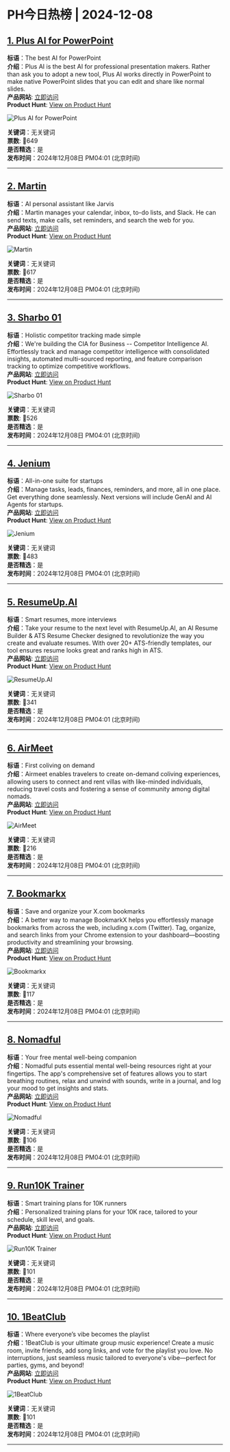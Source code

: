 # PH今日热榜 | 2024-12-08

## [1. Plus AI for PowerPoint](https://www.producthunt.com/posts/plus-ai-for-powerpoint?utm_campaign=producthunt-api&utm_medium=api-v2&utm_source=Application%3A+linewalker+%28ID%3A+135281%29)  
**标语**：The best AI for PowerPoint  
**介绍**：Plus AI is the best AI for professional presentation makers. Rather than ask you to adopt a new tool, Plus AI works directly in PowerPoint to make native PowerPoint slides that you can edit and share like normal slides.  
**产品网站**: [立即访问](https://www.producthunt.com/r/XRTQAYL2E6CEDN?utm_campaign=producthunt-api&utm_medium=api-v2&utm_source=Application%3A+linewalker+%28ID%3A+135281%29)  
**Product Hunt**: [View on Product Hunt](https://www.producthunt.com/posts/plus-ai-for-powerpoint?utm_campaign=producthunt-api&utm_medium=api-v2&utm_source=Application%3A+linewalker+%28ID%3A+135281%29)  

![Plus AI for PowerPoint](https://ph-files.imgix.net/6e637b78-e2a7-438e-9228-d5a32267d069.png?auto=format&fit=crop&frame=1&h=512&w=1024)  

**关键词**：无关键词  
**票数**: 🔺649  
**是否精选**：是  
**发布时间**：2024年12月08日 PM04:01 (北京时间)  

---

## [2. Martin](https://www.producthunt.com/posts/martin-3?utm_campaign=producthunt-api&utm_medium=api-v2&utm_source=Application%3A+linewalker+%28ID%3A+135281%29)  
**标语**：AI personal assistant like Jarvis  
**介绍**：Martin manages your calendar, inbox, to-do lists, and Slack. He can send texts, make calls, set reminders, and search the web for you.  
**产品网站**: [立即访问](https://www.producthunt.com/r/GZ4QMWUHSONGSH?utm_campaign=producthunt-api&utm_medium=api-v2&utm_source=Application%3A+linewalker+%28ID%3A+135281%29)  
**Product Hunt**: [View on Product Hunt](https://www.producthunt.com/posts/martin-3?utm_campaign=producthunt-api&utm_medium=api-v2&utm_source=Application%3A+linewalker+%28ID%3A+135281%29)  

![Martin](https://ph-files.imgix.net/51c16c5d-cb6c-4b8f-a57c-ab2c848631c1.png?auto=format&fit=crop&frame=1&h=512&w=1024)  

**关键词**：无关键词  
**票数**: 🔺617  
**是否精选**：是  
**发布时间**：2024年12月08日 PM04:01 (北京时间)  

---

## [3. Sharbo 01](https://www.producthunt.com/posts/sharbo-01?utm_campaign=producthunt-api&utm_medium=api-v2&utm_source=Application%3A+linewalker+%28ID%3A+135281%29)  
**标语**：Holistic competitor tracking made simple  
**介绍**：We're building the CIA for Business -- Competitor Intelligence AI. Effortlessly track and manage competitor intelligence with consolidated insights, automated multi-sourced reporting, and feature comparison tracking to optimize competitive workflows.  
**产品网站**: [立即访问](https://www.producthunt.com/r/I4FAJKTUFOXLT7?utm_campaign=producthunt-api&utm_medium=api-v2&utm_source=Application%3A+linewalker+%28ID%3A+135281%29)  
**Product Hunt**: [View on Product Hunt](https://www.producthunt.com/posts/sharbo-01?utm_campaign=producthunt-api&utm_medium=api-v2&utm_source=Application%3A+linewalker+%28ID%3A+135281%29)  

![Sharbo 01](https://ph-files.imgix.net/986dae8a-6ccf-4cb8-a812-352268b46de4.png?auto=format&fit=crop&frame=1&h=512&w=1024)  

**关键词**：无关键词  
**票数**: 🔺526  
**是否精选**：是  
**发布时间**：2024年12月08日 PM04:01 (北京时间)  

---

## [4. Jenium](https://www.producthunt.com/posts/jenium?utm_campaign=producthunt-api&utm_medium=api-v2&utm_source=Application%3A+linewalker+%28ID%3A+135281%29)  
**标语**：All-in-one suite for startups  
**介绍**：Manage tasks, leads, finances, reminders, and more, all in one place. Get everything done seamlessly. Next versions will include GenAI and AI Agents for startups.  
**产品网站**: [立即访问](https://www.producthunt.com/r/MAU7G2MWZUZXGT?utm_campaign=producthunt-api&utm_medium=api-v2&utm_source=Application%3A+linewalker+%28ID%3A+135281%29)  
**Product Hunt**: [View on Product Hunt](https://www.producthunt.com/posts/jenium?utm_campaign=producthunt-api&utm_medium=api-v2&utm_source=Application%3A+linewalker+%28ID%3A+135281%29)  

![Jenium](https://ph-files.imgix.net/c2daf863-d9d4-4612-867d-3d5a7c2b8123.png?auto=format&fit=crop&frame=1&h=512&w=1024)  

**关键词**：无关键词  
**票数**: 🔺483  
**是否精选**：是  
**发布时间**：2024年12月08日 PM04:01 (北京时间)  

---

## [5. ResumeUp.AI](https://www.producthunt.com/posts/resumeup-ai?utm_campaign=producthunt-api&utm_medium=api-v2&utm_source=Application%3A+linewalker+%28ID%3A+135281%29)  
**标语**：Smart resumes, more interviews  
**介绍**：Take your resume to the next level with ResumeUp.AI, an AI Resume Builder & ATS Resume Checker designed to revolutionize the way you create and evaluate resumes. With over 20+ ATS-friendly templates, our tool ensures resume looks great and ranks high in ATS.  
**产品网站**: [立即访问](https://www.producthunt.com/r/HFMGJLESI7AGTH?utm_campaign=producthunt-api&utm_medium=api-v2&utm_source=Application%3A+linewalker+%28ID%3A+135281%29)  
**Product Hunt**: [View on Product Hunt](https://www.producthunt.com/posts/resumeup-ai?utm_campaign=producthunt-api&utm_medium=api-v2&utm_source=Application%3A+linewalker+%28ID%3A+135281%29)  

![ResumeUp.AI](https://ph-files.imgix.net/d602c60f-e49a-4b35-bd45-b568f1bd9195.png?auto=format&fit=crop&frame=1&h=512&w=1024)  

**关键词**：无关键词  
**票数**: 🔺341  
**是否精选**：是  
**发布时间**：2024年12月08日 PM04:01 (北京时间)  

---

## [6. AirMeet](https://www.producthunt.com/posts/airmeet-2?utm_campaign=producthunt-api&utm_medium=api-v2&utm_source=Application%3A+linewalker+%28ID%3A+135281%29)  
**标语**：First coliving on demand  
**介绍**：Airmeet enables travelers to create on-demand coliving experiences, allowing users to connect and rent villas with like-minded individuals, reducing travel costs and fostering a sense of community among digital nomads.  
**产品网站**: [立即访问](https://www.producthunt.com/r/5PVAIQFWJQ5FI4?utm_campaign=producthunt-api&utm_medium=api-v2&utm_source=Application%3A+linewalker+%28ID%3A+135281%29)  
**Product Hunt**: [View on Product Hunt](https://www.producthunt.com/posts/airmeet-2?utm_campaign=producthunt-api&utm_medium=api-v2&utm_source=Application%3A+linewalker+%28ID%3A+135281%29)  

![AirMeet](https://ph-files.imgix.net/efc5ed8a-f62a-4e2d-853e-b55038a7e929.png?auto=format&fit=crop&frame=1&h=512&w=1024)  

**关键词**：无关键词  
**票数**: 🔺216  
**是否精选**：是  
**发布时间**：2024年12月08日 PM04:01 (北京时间)  

---

## [7. Bookmarkx](https://www.producthunt.com/posts/bookmarkx?utm_campaign=producthunt-api&utm_medium=api-v2&utm_source=Application%3A+linewalker+%28ID%3A+135281%29)  
**标语**：Save and organize your X.com bookmarks  
**介绍**：A better way to manage BookmarkX helps you effortlessly manage bookmarks from across the web, including x.com (Twitter). Tag, organize, and search links from your Chrome extension to your dashboard—boosting productivity and streamlining your browsing.  
**产品网站**: [立即访问](https://www.producthunt.com/r/D3PS5UNQ7R7RNG?utm_campaign=producthunt-api&utm_medium=api-v2&utm_source=Application%3A+linewalker+%28ID%3A+135281%29)  
**Product Hunt**: [View on Product Hunt](https://www.producthunt.com/posts/bookmarkx?utm_campaign=producthunt-api&utm_medium=api-v2&utm_source=Application%3A+linewalker+%28ID%3A+135281%29)  

![Bookmarkx](https://ph-files.imgix.net/4615b707-ac20-48d3-9b4f-e465e95f472c.png?auto=format&fit=crop&frame=1&h=512&w=1024)  

**关键词**：无关键词  
**票数**: 🔺117  
**是否精选**：是  
**发布时间**：2024年12月08日 PM04:01 (北京时间)  

---

## [8. Nomadful](https://www.producthunt.com/posts/nomadful-2?utm_campaign=producthunt-api&utm_medium=api-v2&utm_source=Application%3A+linewalker+%28ID%3A+135281%29)  
**标语**：Your free mental well-being companion  
**介绍**：Nomadful puts essential mental well-being resources right at your fingertips. The app's comprehensive set of features allows you to start breathing routines, relax and unwind with sounds, write in a journal, and log your mood to get insights and stats.  
**产品网站**: [立即访问](https://www.producthunt.com/r/RPO3T6Q6FB4R34?utm_campaign=producthunt-api&utm_medium=api-v2&utm_source=Application%3A+linewalker+%28ID%3A+135281%29)  
**Product Hunt**: [View on Product Hunt](https://www.producthunt.com/posts/nomadful-2?utm_campaign=producthunt-api&utm_medium=api-v2&utm_source=Application%3A+linewalker+%28ID%3A+135281%29)  

![Nomadful](https://ph-files.imgix.net/7ec35816-c121-438f-900e-974f49d3e5fc.png?auto=format&fit=crop&frame=1&h=512&w=1024)  

**关键词**：无关键词  
**票数**: 🔺106  
**是否精选**：是  
**发布时间**：2024年12月08日 PM04:01 (北京时间)  

---

## [9. Run10K Trainer](https://www.producthunt.com/posts/run10k-trainer?utm_campaign=producthunt-api&utm_medium=api-v2&utm_source=Application%3A+linewalker+%28ID%3A+135281%29)  
**标语**：Smart training plans for 10K runners  
**介绍**：Personalized training plans for your 10K race, tailored to your schedule, skill level, and goals.  
**产品网站**: [立即访问](https://www.producthunt.com/r/RHDVL52VAAHY4A?utm_campaign=producthunt-api&utm_medium=api-v2&utm_source=Application%3A+linewalker+%28ID%3A+135281%29)  
**Product Hunt**: [View on Product Hunt](https://www.producthunt.com/posts/run10k-trainer?utm_campaign=producthunt-api&utm_medium=api-v2&utm_source=Application%3A+linewalker+%28ID%3A+135281%29)  

![Run10K Trainer](https://ph-files.imgix.net/5c38f5b1-8379-4e42-ba13-19fa57ec04de.jpeg?auto=format&fit=crop&frame=1&h=512&w=1024)  

**关键词**：无关键词  
**票数**: 🔺101  
**是否精选**：是  
**发布时间**：2024年12月08日 PM04:01 (北京时间)  

---

## [10. 1BeatClub](https://www.producthunt.com/posts/1beatclub?utm_campaign=producthunt-api&utm_medium=api-v2&utm_source=Application%3A+linewalker+%28ID%3A+135281%29)  
**标语**：Where everyone’s vibe becomes the playlist  
**介绍**：1BeatClub is your ultimate group music experience! Create a music room, invite friends, add song links, and vote for the playlist you love. No interruptions, just seamless music tailored to everyone's vibe—perfect for parties, gyms, and beyond!  
**产品网站**: [立即访问](https://www.producthunt.com/r/YDYNLDEUFPRSWR?utm_campaign=producthunt-api&utm_medium=api-v2&utm_source=Application%3A+linewalker+%28ID%3A+135281%29)  
**Product Hunt**: [View on Product Hunt](https://www.producthunt.com/posts/1beatclub?utm_campaign=producthunt-api&utm_medium=api-v2&utm_source=Application%3A+linewalker+%28ID%3A+135281%29)  

![1BeatClub](https://ph-files.imgix.net/59a77ff6-321e-4b1d-b41f-ae3c8ec10512.png?auto=format&fit=crop&frame=1&h=512&w=1024)  

**关键词**：无关键词  
**票数**: 🔺101  
**是否精选**：是  
**发布时间**：2024年12月08日 PM04:01 (北京时间)  

---

